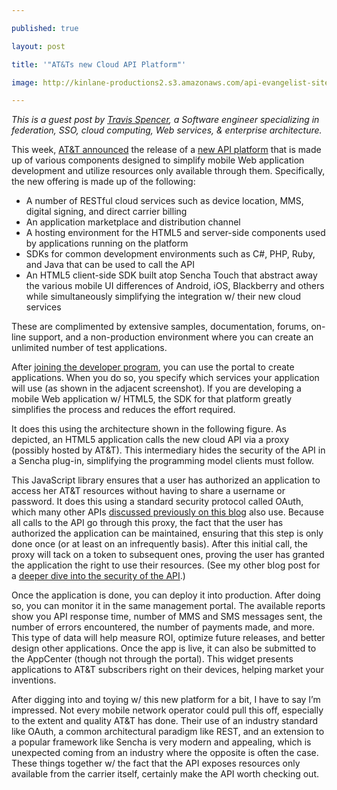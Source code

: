 ---
published: true
layout: post
title: '"AT&Ts new Cloud API Platform"'
image: http://kinlane-productions2.s3.amazonaws.com/api-evangelist-site/blog/ATT-API-Platform.png
---

<p>
     <a href="https://developer.att.com/"><img class="c1" src="https://kinlane-productions2.s3.amazonaws.com/api-evangelist/att/ATT-API-Platform.png" alt="" align="right" /></a>

<p>
     <em>This is a guest post by <a title="Travis Spencer" href="http://travisspencer.com/">Travis Spencer</a>, a Software engineer specializing in federation, SSO, cloud computing, Web services, &amp; enterprise architecture.</em>

<p>
     This week, <a href="http://www.attinnovationspace.com/innovation/story/a7779618">AT&amp;T announced</a> the release of a <a href="https://developer.att.com/">new API platform</a> that is made up of various components designed to simplify mobile Web application development and utilize resources only available through them. Specifically, the new offering is made up of the following:

<ul class="mainlist">
     <li>
          <span>A number of RESTful cloud services such as device location, MMS, digital signing, and direct carrier billing</span>
     </li>
     <li>An application marketplace and distribution channel
     </li>
     <li>A hosting environment for the HTML5 and server-side components used by applications running on the platform
     </li>
     <li>SDKs for common development environments such as C#, PHP, Ruby, and Java that can be used to call the API
     </li>
     <li>An HTML5 client-side SDK built atop Sencha Touch that abstract away the various mobile UI differences of Android, iOS, Blackberry and others while simultaneously simplifying the integration w/ their new cloud services
     </li>
</ul>
<p>
     <img class="c1" src="https://kinlane-productions2.s3.amazonaws.com/api-evangelist/att/att-1.png" alt="" align="right" />

<p>
     <span>These are complimented by extensive samples, documentation, forums, on-line support, and a non-production environment where you can create an unlimited number of test applications.</span>

<p>
     <span>After</span> <a href="https://developer.att.com/developer/urlRouter.jsp?referer=callToAction"><span>joining the developer program</span></a><span>, you can use the portal to create applications. When you do so, you specify which services your application will use (as shown in the adjacent screenshot). If you are developing a mobile Web application w/ HTML5, the SDK for that platform greatly simplifies the process and reduces the effort required.</span>

<p>
     <img class="c1" src="https://kinlane-productions2.s3.amazonaws.com/api-evangelist/att/att-2.png" alt="" align="left" />

<p>
     <span>It does this using the architecture shown in the following figure. As depicted, an HTML5 application calls the new cloud API via a proxy (possibly hosted by AT&amp;T). This intermediary hides the security of the API in a Sencha plug-in, simplifying the programming model clients must follow.</span>

<p>
     <span>This JavaScript library ensures that a user has authorized an application to access her AT&amp;T resources without having to share a username or password. It does this using a standard security protocol called OAuth, which many other APIs</span> <a href="/blog/tag.php?Search_Tag=OAuth"><span>discussed previously on this blog</span></a> <span>also use. Because all calls to the API go through this proxy, the fact that the user has authorized the application can be maintained, ensuring that this step is only done once (or at least on an infrequently basis). After this initial call, the proxy will tack on a token to subsequent ones, proving the user has granted the application the right to use their resources. (See my other blog post for a</span> <a href="http://travisspencer.com/blog/2012/01/atts_use_of_oauth_in_new_api_p"><span>deeper dive into the security of the API</span></a><span>.)</span>

<p>
     <span>Once the application is done, you can deploy it into production. After doing so, you can monitor it in the same management portal. The available reports show you API response time, number of MMS and SMS messages sent, the number of errors encountered, the number of payments made, and more. This type of data will help measure ROI, optimize future releases, and better design other applications. Once the app is live, it can also be submitted to the AppCenter (though not through the portal). This widget presents applications to AT&amp;T subscribers right on their devices, helping market your inventions.</span>

<p>
     <span>After digging into and toying w/ this new platform for a bit, I have to say I’m impressed. Not every mobile network operator could pull this off, especially to the extent and quality AT&amp;T has done. Their use of an industry standard like OAuth, a common architectural paradigm like REST, and an extension to a popular framework like Sencha is very modern and appealing, which is unexpected coming from an industry where the opposite is often the case. These things together w/ the fact that the API exposes resources only available from the carrier itself, certainly make the API worth checking out.</span>



